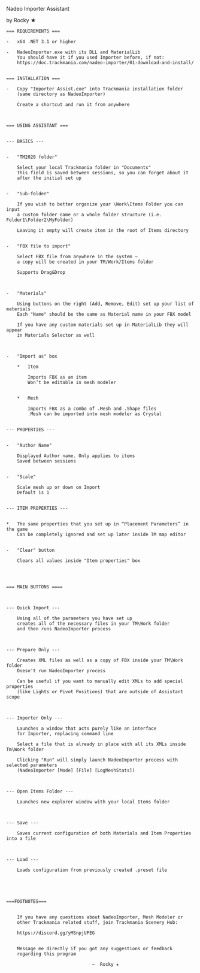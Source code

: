 Nadeo Importer Assistant 

by Rocky ★


	=== REQUIREMENTS ===

	-	x64 .NET 3.1 or higher

	-	NadeoImporter.exe with its DLL and MaterialLib
		You should have it if you used Importer before, if not:   
		https://doc.trackmania.com/nadeo-importer/01-download-and-install/


	=== INSTALLATION ===

	-	Copy "Importer Assist.exe" into Trackmania installation folder
		(same directory as NadeoImporter)

		Create a shortcut and run it from anywhere



	=== USING ASSISTANT ===


	--- BASICS ---


	-	"TM2020 folder"

		Select your local Trackmania folder in "Documents" 
		This field is saved between sessions, so you can forget about it 
		after the initial set up


	-	"Sub-folder"

		If you wish to better organize your \Work\Items Folder you can input 
		a custom folder name or a whole folder structure (i.e. Folder1\Folder2\MyFolder)

		Leaving it empty will create item in the root of Items directory 


	-	"FBX file to import" 

		Select FBX file from anywhere in the system — 
		a copy will be created in your TM/Work/Items folder

		Supports Drag&Drop



	-	"Materials"

		Using buttons on the right (Add, Remove, Edit) set up your list of materials
		Each "Name" should be the same as Material name in your FBX model

		If you have any custom materials set up in MaterialLib they will appear
		in Materials Selector as well



	-	"Import as" box

		*	Item
 
			Imports FBX as an item
			Won’t be editable in mesh modeler


		*	Mesh

			Imports FBX as a combo of .Mesh and .Shape files
			.Mesh can be imported into mesh modeler as Crystal


	--- PROPERTIES ---


	-	"Author Name" 
	
		Displayed Author name. Only applies to items
		Saved between sessions


	-	"Scale"

		Scale mesh up or down on Import
		Default is 1


	--- ITEM PROPERTIES ---


	*	The same properties that you set up in “Placement Parameters” in the game
		Can be completely ignored and set up later inside TM map editor


	-	"Clear" button

		Clears all values inside "Item properties" box



	
	=== MAIN BUTTONS ====



	--- Quick Import ---

		Using all of the parameters you have set up 
	 	creates all of the necessary files in your TM\Work folder 
		and then runs NadeoImporter process



	--- Prepare Only ---

		Creates XML files as well as a copy of FBX inside your TM\Work folder
		Doesn't run NadeoImporter process

		Can be useful if you want to manually edit XMLs to add special properties 
		(like Lights or Pivot Positions) that are outside of Assistant scope



	--- Importer Only ---

		Launches a window that acts purely like an interface 
		for Importer, replacing command line 

		Select a file that is already in place with all its XMLs inside Tm\Work folder

		Clicking "Run" will simply launch NadeoImporter process with selected parameters
		(NadeoImporter [Mode] [File] [LogMeshStats])



	--- Open Items Folder ---

		Launches new explorer window with your local Items folder



	--- Save ---

		Saves current configuration of both Materials and Item Properties into a file 



	--- Load ---
		
		Loads configuration from previously created .preset file





	===FOOTNOTES===


		If you have any questions about NadeoImporter, Mesh Modeler or 
		other Trackmania related stuff, join Trackmania Scenery Hub:

		https://discord.gg/yMSnpjUPEG


		Message me directly if you got any suggestions or feedback 
		regarding this program
	
									—  Rocky ★
